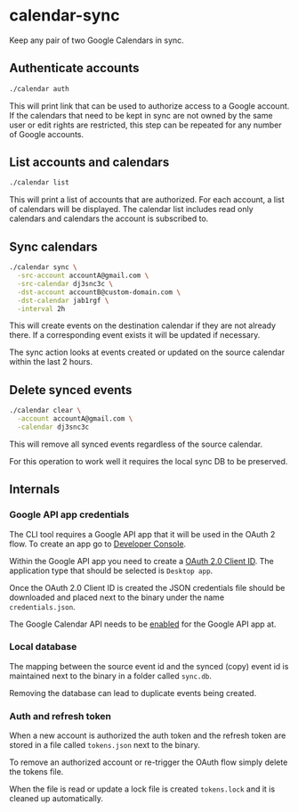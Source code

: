 # calendar-sync

Keep any pair of two Google Calendars in sync.

## Authenticate accounts

```bash
./calendar auth
```

This will print link that can be used to authorize access to a Google account.
If the calendars that need to be kept in sync are not owned by the same user
or edit rights are restricted, this step can be repeated for any number of
Google accounts.

## List accounts and calendars

```bash
./calendar list
```

This will print a list of accounts that are authorized. For each account, a list
of calendars will be displayed. The calendar list includes read only calendars
and calendars the account is subscribed to.

## Sync calendars

```bash
./calendar sync \
  -src-account accountA@gmail.com \
  -src-calendar dj3snc3c \
  -dst-account accountB@custom-domain.com \
  -dst-calendar jab1rgf \
  -interval 2h
```

This will create events on the destination calendar if they are not already
there. If a corresponding event exists it will be updated if necessary.

The sync action looks at events created or updated on the source calendar
within the last 2 hours.

## Delete synced events

```bash
./calendar clear \
  -account accountA@gmail.com \
  -calendar dj3snc3c
```

This will remove all synced events regardless of the source calendar.

For this operation to work well it requires the local sync DB to be preserved.

## Internals

### Google API app credentials

The CLI tool requires a Google API app that it will be used in the OAuth 2 flow.
To create an app go to [Developer Console](https://console.developers.google.com/).

Within the Google API app you need to create a
[OAuth 2.0 Client ID](https://console.developers.google.com/apis/credentials).
The application type that should be selected is `Desktop app`.

Once the OAuth 2.0 Client ID is created the JSON credentials file should be
downloaded and placed next to the binary under the name `credentials.json`.

The Google Calendar API needs to be
[enabled](https://console.developers.google.com/apis/api/calendar-json.googleapis.com/overview)
for the Google API app at.

### Local database

The mapping between the source event id and the synced (copy) event id is
maintained next to the binary in a folder called `sync.db`.

Removing the database can lead to duplicate events being created.

### Auth and refresh token

When a new account is authorized the auth token and the refresh token are stored
in a file called `tokens.json` next to the binary.

To remove an authorized account or re-trigger the OAuth flow simply delete the
tokens file.

When the file is read or update a lock file is created `tokens.lock` and it is
cleaned up automatically.
